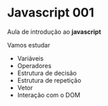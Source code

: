 # Javascript 001
Aula de introdução ao **javascript**

Vamos estudar
- Variáveis
- Operadores
- Estrutura de decisão
- Estrutura de repetição
- Vetor
- Interação com o DOM